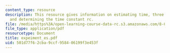 ```yaml
---
content_type: resource
description: This resource gives information on estimating time, three wire connectors,
  and determining the time constant rc.
file: /media/https%3A/open-learning-course-data-rc.s3.amazonaws.com/8-01x-physics-i-classical-mechanics-with-an-experimental-focus-fall-2002/501d77f62cba9ccf958406199f3e453f_expeiment_es.pdf
file_type: application/pdf
resourcetype: Document
title: expeiment_es.pdf
uid: 501d77f6-2cba-9ccf-9584-06199f3e453f
---
```


